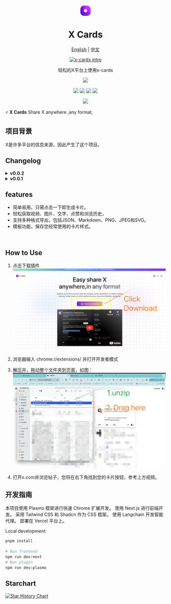 <a name="readme-top"></a>

<div align="center">
<img src="assets/icon.png" width="32" >
<h1>X Cards</h1>

[English](README.md) | [中文](README_ZH.md)

[![x-cards intro](https://img.youtube.com/vi/v8iQV8ZoVBk/0.jpg)](https://www.youtube.com/watch?v=v8iQV8ZoVBk)

轻松的X平台上使用x-cards


[![][vercel-shield]][vercel-link]

[![][share-x-shield]][share-x-link]
[![][share-whatsapp-shield]][share-whatsapp-link]
[![][share-reddit-shield]][share-reddit-link]
[![][share-weibo-shield]][share-weibo-link]

[![][share-linkedin-shield]][share-linkedin-link]

[github-issues-link]: https://github.com/hzeyuan/x-cards/issues
[github-contributors-shield]: https://img.shields.io/github/contributors/hzeyuan/OpenGPTS?color=c4f042&labelColor=black&style=flat-square
[github-contributors-link]: https://github.com/hzeyuan/OpenGPTS/graphs/contributors
[vercel-link]: https://x-cards.net
[vercel-shield]: https://img.shields.io/website?down_message=offline&label=vercel&labelColor=black&logo=vercel&style=flat-square&up_message=online&url=https://x-cards.net
[share-linkedin-link]: https://linkedin.com/feed
[share-linkedin-shield]: https://img.shields.io/badge/-share%20on%20linkedin-black?labelColor=black&logo=linkedin&logoColor=white&style=flat-square
[share-reddit-link]: https://www.reddit.com/submit?title=x-cards&url=https://github.com/hzeyuan/x-cards
[share-reddit-shield]: https://img.shields.io/badge/-share%20on%20reddit-black?labelColor=black&logo=reddit&logoColor=white&style=flat-square
[share-telegram-link]: https://t.me/share/url?text=x-cards&url=https://github.com/hzeyuan/x-cards
[share-telegram-shield]: https://img.shields.io/badge/-share%20on%20telegram-black?labelColor=black&logo=telegram&logoColor=white&style=flat-square
[share-weibo-link]: http://service.weibo.com/share/share.php?sharesource=weibo&title=x-cards
[share-weibo-shield]: https://img.shields.io/badge/-share%20on%20weibo-black?labelColor=black&logo=sinaweibo&logoColor=white&style=flat-square
[share-whatsapp-link]: https://api.whatsapp.com/send?text=x-cards
[share-whatsapp-shield]: https://img.shields.io/badge/-share%20on%20whatsapp-black?labelColor=black&logo=whatsapp&logoColor=white&style=flat-square
[share-x-link]: https://x.com/intent/tweet?hashtags=chatbot%2CchatGPT%2CopenAI&url=https://github.com/hzeyuan/x-cards
[share-x-shield]: https://img.shields.io/badge/-share%20on%20x-black?labelColor=black&logo=x&logoColor=white&style=flat-square

</div>

⚡ **X Cards** Share X anywhere ,any format,

## 项目背景

X是许多平台的信息来源，因此产生了这个项目。


## Changelog

<details>
<summary><strong>v0.0.2</strong></summary>

* 新增实时预览功能，现在右上角有个toast可以观察到生成的卡片。
* 引入了自定义卡片背景颜色。
* 可自定义卡片宽度。
* 改进：现在点击默认复制图片，而不是下载图片。
* 修复了视频获取封面图的问题。
* 增加了连续帖子获取的支持。
* 实现了帖子的动态添加、删除、拖拽和管理。

</details>

<details>
<summary><strong>v0.0.1</strong></summary>

* 点击即可轻松访问。
* 获取视频、图片、文本、点赞等。
* 导出多种格式，包括JSON、Markdown、PNG、JPEG和SVG。

</details>


## features

* 简单易用，只需点击一下即生成卡片。
* 轻松获取视频、图片、文字、点赞和浏览历史。
* 支持多种格式导出，包括JSON、Markdown、PNG、JPEG和SVG。
* 模板功能，保存您经常使用的卡片样式。


<br/>

## How to Use

1. 点击下载插件
![Download Extension](./assets/install_guide/1.download.png)

2. 浏览器输入 chrome://extensions/ 并打开开发者模式

3. 解压并，拖动整个文件夹到页面，如图：
![Drag the extension file to the page](./assets/install_guide/2.install.png)

4. 打开x.com并浏览帖子，您将在右下角找到您的卡片按钮，参考上方视频。


## 开发指南

本项目使用 Plasmo 框架进行快速 Chrome 扩展开发。
使用 Next.js 进行前端开发。
采用 Tailwind CSS 和 Shadcn 作为 CSS 框架。
使用 Langchain 开发智能代理。
部署在 Vercel 平台上。

Local development:

```bash
pnpm install

# Run frontend
npm run dev:next
# Run plugin
npm run dev:plasmo
```


## Starchart

[![Star History Chart](https://api.star-history.com/svg?repos=hzeyuan/x-cards&type=Date)](https://star-history.com/#hzeyuan/x-cards&Date)
